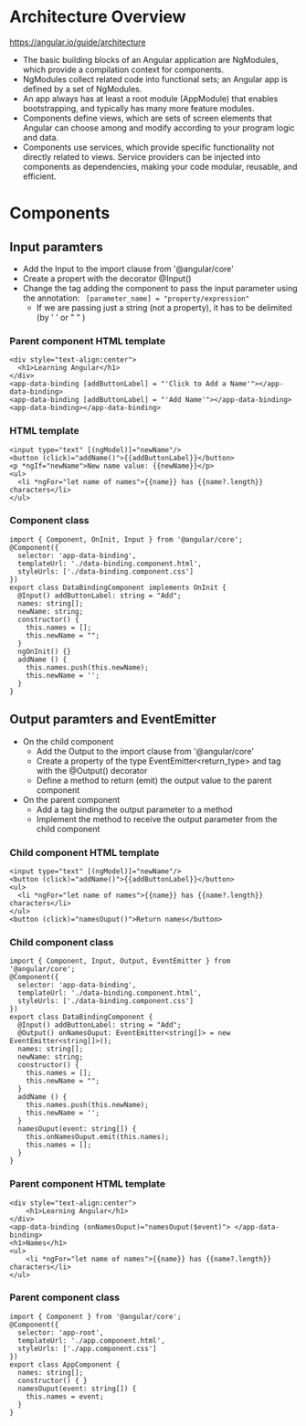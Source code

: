 # Architecture Overview
https://angular.io/guide/architecture
- The basic building blocks of an Angular application are NgModules, which provide a compilation context for components.
- NgModules collect related code into functional sets; an Angular app is defined by a set of NgModules.
- An app always has at least a root module (AppModule) that enables bootstrapping, and typically has many more feature modules.
- Components define views, which are sets of screen elements that Angular can choose among and modify according to your program logic and data.
- Components use services, which provide specific functionality not directly related to views. Service providers can be injected into components as dependencies, making your code modular, reusable, and efficient.

# Components

## Input paramters
- Add the Input to the import clause from '@angular/core'
- Create a propert with the decorator @Input()
- Change the tag adding the component to pass the input parameter using the annotation: ` [parameter_name] = "property/expression"`
  - If we are passing just a string (not a property), it has to be delimited (by ' ' or " " )

### Parent component HTML template
```
<div style="text-align:center">
  <h1>Learning Angular</h1>
</div>
<app-data-binding [addButtonLabel] = "'Click to Add a Name'"></app-data-binding>
<app-data-binding [addButtonLabel] = "'Add Name'"></app-data-binding>
<app-data-binding></app-data-binding>
```

### HTML template
```
<input type="text" [(ngModel)]="newName"/>
<button (click)="addName()">{{addButtonLabel}}</button>
<p *ngIf="newName">New name value: {{newName}}</p>
<ul>
  <li *ngFor="let name of names">{{name}} has {{name?.length}} characters</li>
</ul>
```

### Component class
```
import { Component, OnInit, Input } from '@angular/core';
@Component({
  selector: 'app-data-binding',
  templateUrl: './data-binding.component.html',
  styleUrls: ['./data-binding.component.css']
})
export class DataBindingComponent implements OnInit {
  @Input() addButtonLabel: string = "Add";
  names: string[];
  newName: string;
  constructor() { 
    this.names = [];
    this.newName = "";
  }
  ngOnInit() {}
  addName () {
    this.names.push(this.newName);
    this.newName = '';
  }
}
```

## Output paramters and EventEmitter
- On the child component
  - Add the Output to the import clause from '@angular/core'
  - Create a property of the type EventEmitter<return_type> and tag with the @Output() decorator
  - Define a method to return (emit) the output value to the parent component
- On the parent component
  - Add a tag binding the output parameter to a method
  - Implement the method to receive the output parameter from the child component
  
### Child component HTML template
```
<input type="text" [(ngModel)]="newName"/>
<button (click)="addName()">{{addButtonLabel}}</button>
<ul>
  <li *ngFor="let name of names">{{name}} has {{name?.length}} characters</li>
</ul>
<button (click)="namesOuput()">Return names</button>
```

### Child component class
```
import { Component, Input, Output, EventEmitter } from '@angular/core';
@Component({
  selector: 'app-data-binding',
  templateUrl: './data-binding.component.html',
  styleUrls: ['./data-binding.component.css']
})
export class DataBindingComponent {
  @Input() addButtonLabel: string = "Add";
  @Output() onNamesOuput: EventEmitter<string[]> = new EventEmitter<string[]>();
  names: string[];
  newName: string;
  constructor() { 
    this.names = [];
    this.newName = "";
  }
  addName () {
    this.names.push(this.newName);
    this.newName = '';
  }
  namesOuput(event: string[]) {
    this.onNamesOuput.emit(this.names);
    this.names = [];
  }
}
```

### Parent component HTML template
```
<div style="text-align:center">
    <h1>Learning Angular</h1>
</div>
<app-data-binding (onNamesOuput)="namesOuput($event)"> </app-data-binding>
<h1>Names</h1>
<ul>
    <li *ngFor="let name of names">{{name}} has {{name?.length}} characters</li>
</ul>
```

### Parent component class
```
import { Component } from '@angular/core';
@Component({
  selector: 'app-root',
  templateUrl: './app.component.html',
  styleUrls: ['./app.component.css']
})
export class AppComponent {
  names: string[];
  constructor() { }
  namesOuput(event: string[]) {
    this.names = event;
  }
}
```
  
